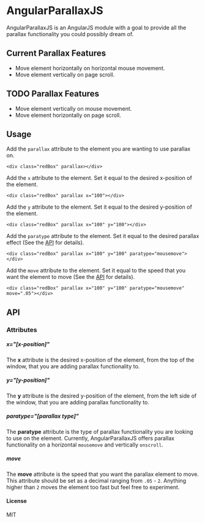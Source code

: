 # AngularParallaxJS
AngularParallaxJS is an AngularJS module with a goal to provide all the parallax functionality you could possibly dream of.

## Current Parallax Features

- Move element horizontally on horizontal mouse movement.
- Move element vertically on page scroll.

## TODO Parallax Features

- Move element vertically on mouse movement.
- Move element horizontally on page scroll.

## Usage

Add the ```parallax``` attribute to the element you are wanting to use parallax on.

```
<div class="redBox" parallax></div>
```

Add the ```x``` attribute to the element.  Set it equal to the desired x-position of the element.

```
<div class="redBox" parallax x="100"></div>
```

Add the ```y``` attribute to the element.  Set it equal to the desired y-position of the element.

```
<div class="redBox" parallax x="100" y="100"></div>
```

Add the ```paratype``` attribute to the element.  Set it equal to the desired parallax effect (See the [API](https://github.com/michaeldistler/angular-parallaxJs#api) for details).

```
<div class="redBox" parallax x="100" y="100" paratype="mousemove"></div>
```

Add the ```move``` attribute to the element.  Set it equal to the speed that you want the element to move (See the [API](https://github.com/michaeldistler/angular-parallaxJs#api) for details).

```
<div class="redBox" parallax x="100" y="100" paratype="mousemove" move=".05"></div>
```

## API

### Attributes

##### x="[x-position]"

The **x** attribute is the desired x-position of the element, from the top of the window, that you are adding parallax functionality to. 

##### y="[y-position]"

The **y** attribute is the desired y-position of the element, from the left side of the window, that you are adding parallax functionality to.

##### paratype="[parallax type]"

The **paratype** attribute is the type of parallax functionality you are looking to use on the element.  Currently, AngularParallaxJS offers parallax functionality
on a horizontal ```mousemove``` and vertically ```onscroll```.

##### move

The **move** attribute is the speed that you want the parallax element to move.  This attribute should be set as a decimal ranging from ```.05``` - ```2```.
Anything higher than ```2``` moves the element too fast but feel free to experiment.

#### License

MIT 
